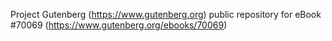 Project Gutenberg (https://www.gutenberg.org) public repository for
eBook #70069 (https://www.gutenberg.org/ebooks/70069)
